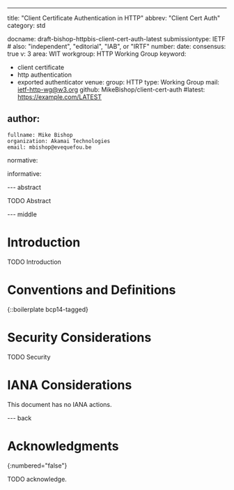 ---
title: "Client Certificate Authentication in HTTP"
abbrev: "Client Cert Auth"
category: std

docname: draft-bishop-httpbis-client-cert-auth-latest
submissiontype: IETF  # also: "independent", "editorial", "IAB", or "IRTF"
number:
date:
consensus: true
v: 3
area: WIT
workgroup: HTTP Working Group
keyword:
 - client certificate
 - http authentication
 - exported authenticator
venue:
  group: HTTP
  type: Working Group
  mail: ietf-http-wg@w3.org
  github: MikeBishop/client-cert-auth
  #latest: https://example.com/LATEST

author:
 -
    fullname: Mike Bishop
    organization: Akamai Technologies
    email: mbishop@evequefou.be

normative:

informative:


--- abstract

TODO Abstract


--- middle

# Introduction

TODO Introduction


# Conventions and Definitions

{::boilerplate bcp14-tagged}


# Security Considerations

TODO Security


# IANA Considerations

This document has no IANA actions.


--- back

# Acknowledgments
{:numbered="false"}

TODO acknowledge.
